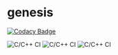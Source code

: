 # genesis

[![Codacy Badge](https://api.codacy.com/project/badge/Grade/ded6b8c1739c497482e854af7d5e05f4)](https://app.codacy.com/manual/99002568/genesis?utm_source=github.com&utm_medium=referral&utm_content=99002568/genesis&utm_campaign=Badge_Grade_Dashboard)

![C/C++ CI](https://github.com/99002568/genesis/workflows/C/C++%20CI/badge.svg)
![C/C++ CI](https://github.com/99002568/genesis/workflows/C/C++%20CI/badge.svg)
![C/C++ CI](https://github.com/99002568/genesis/workflows/C/C++%20CI/badge.svg)
